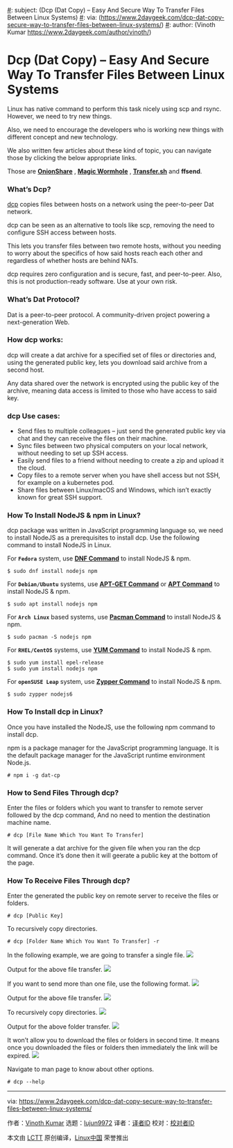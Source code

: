 [#]: collector: (lujun9972)
[#]: translator: ( )
[#]: reviewer: ( )
[#]: publisher: ( )
[#]: url: ( )
[#]: subject: (Dcp (Dat Copy) – Easy And Secure Way To Transfer Files Between Linux Systems)
[#]: via: (https://www.2daygeek.com/dcp-dat-copy-secure-way-to-transfer-files-between-linux-systems/)
[#]: author: (Vinoth Kumar https://www.2daygeek.com/author/vinoth/)

Dcp (Dat Copy) – Easy And Secure Way To Transfer Files Between Linux Systems
======

Linux has native command to perform this task nicely using scp and rsync. However, we need to try new things.

Also, we need to encourage the developers who is working new things with different concept and new technology.

We also written few articles about these kind of topic, you can navigate those by clicking the below appropriate links.

Those are **[OnionShare][1]** , **[Magic Wormhole][2]** , **[Transfer.sh][3]** and **ffsend**.

### What’s Dcp?

[dcp][4] copies files between hosts on a network using the peer-to-peer Dat network.

dcp can be seen as an alternative to tools like scp, removing the need to configure SSH access between hosts.

This lets you transfer files between two remote hosts, without you needing to worry about the specifics of how said hosts reach each other and regardless of whether hosts are behind NATs.

dcp requires zero configuration and is secure, fast, and peer-to-peer. Also, this is not production-ready software. Use at your own risk.

### What’s Dat Protocol?

Dat is a peer-to-peer protocol. A community-driven project powering a next-generation Web.

### How dcp works:

dcp will create a dat archive for a specified set of files or directories and, using the generated public key, lets you download said archive from a second host.

Any data shared over the network is encrypted using the public key of the archive, meaning data access is limited to those who have access to said key.

### dcp Use cases:

  * Send files to multiple colleagues – just send the generated public key via chat and they can receive the files on their machine.
  * Sync files between two physical computers on your local network, without needing to set up SSH access.
  * Easily send files to a friend without needing to create a zip and upload it the cloud.
  * Copy files to a remote server when you have shell access but not SSH, for example on a kubernetes pod.
  * Share files between Linux/macOS and Windows, which isn’t exactly known for great SSH support.



### How To Install NodeJS & npm in Linux?

dcp package was written in JavaScript programming language so, we need to install NodeJS as a prerequisites to install dcp. Use the following command to install NodeJS in Linux.

For **`Fedora`** system, use **[DNF Command][5]** to install NodeJS  & npm.

```
$ sudo dnf install nodejs npm
```

For **`Debian/Ubuntu`** systems, use **[APT-GET Command][6]** or **[APT Command][7]** to install NodeJS  & npm.

```
$ sudo apt install nodejs npm
```

For **`Arch Linux`** based systems, use **[Pacman Command][8]** to install NodeJS  & npm.

```
$ sudo pacman -S nodejs npm
```

For **`RHEL/CentOS`** systems, use **[YUM Command][9]** to install NodeJS  & npm.

```
$ sudo yum install epel-release
$ sudo yum install nodejs npm
```

For **`openSUSE Leap`** system, use **[Zypper Command][10]** to install NodeJS  & npm.

```
$ sudo zypper nodejs6
```

### How To Install dcp in Linux?

Once you have installed the NodeJS, use the following npm command to install dcp.

npm is a package manager for the JavaScript programming language. It is the default package manager for the JavaScript runtime environment Node.js.

```
# npm i -g dat-cp
```

### How to Send Files Through dcp?

Enter the files or folders which you want to transfer to remote server followed by the dcp command, And no need to mention the destination machine name.

```
# dcp [File Name Which You Want To Transfer]
```

It will generate a dat archive for the given file when you ran the dcp command. Once it’s done then it will geerate a public key at the bottom of the page.

### How To Receive Files Through dcp?

Enter the generated the public key on remote server to receive the files or folders.

```
# dcp [Public Key]
```

To recursively copy directories.

```
# dcp [Folder Name Which You Want To Transfer] -r
```

In the following example, we are going to transfer a single file.
![][12]

Output for the above file transfer.
![][13]

If you want to send more than one file, use the following format.
![][14]

Output for the above file transfer.
![][15]

To recursively copy directories.
![][16]

Output for the above folder transfer.
![][17]

It won’t allow you to download the files or folders in second time. It means once you downloaded the files or folders then immediately the link will be expired.
![][18]

Navigate to man page to know about other options.

```
# dcp --help
```

--------------------------------------------------------------------------------

via: https://www.2daygeek.com/dcp-dat-copy-secure-way-to-transfer-files-between-linux-systems/

作者：[Vinoth Kumar][a]
选题：[lujun9972][b]
译者：[译者ID](https://github.com/译者ID)
校对：[校对者ID](https://github.com/校对者ID)

本文由 [LCTT](https://github.com/LCTT/TranslateProject) 原创编译，[Linux中国](https://linux.cn/) 荣誉推出

[a]: https://www.2daygeek.com/author/vinoth/
[b]: https://github.com/lujun9972
[1]: https://www.2daygeek.com/onionshare-secure-way-to-share-files-sharing-tool-linux/
[2]: https://www.2daygeek.com/wormhole-securely-share-files-from-linux-command-line/
[3]: https://www.2daygeek.com/transfer-sh-easy-fast-way-share-files-over-internet-from-command-line/
[4]: https://github.com/tom-james-watson/dat-cp
[5]: https://www.2daygeek.com/dnf-command-examples-manage-packages-fedora-system/
[6]: https://www.2daygeek.com/apt-get-apt-cache-command-examples-manage-packages-debian-ubuntu-systems/
[7]: https://www.2daygeek.com/apt-command-examples-manage-packages-debian-ubuntu-systems/
[8]: https://www.2daygeek.com/pacman-command-examples-manage-packages-arch-linux-system/
[9]: https://www.2daygeek.com/yum-command-examples-manage-packages-rhel-centos-systems/
[10]: https://www.2daygeek.com/zypper-command-examples-manage-packages-opensuse-system/
[11]: data:image/gif;base64,R0lGODlhAQABAIAAAAAAAP///yH5BAEAAAAALAAAAAABAAEAAAIBRAA7
[12]: https://www.2daygeek.com/wp-content/uploads/2019/01/Dcp-Dat-Copy-Easy-And-Secure-Way-To-Transfer-Files-Between-Linux-Systems-1.png
[13]: https://www.2daygeek.com/wp-content/uploads/2019/01/Dcp-Dat-Copy-Easy-And-Secure-Way-To-Transfer-Files-Between-Linux-Systems-2.png
[14]: https://www.2daygeek.com/wp-content/uploads/2019/01/Dcp-Dat-Copy-Easy-And-Secure-Way-To-Transfer-Files-Between-Linux-Systems-3.jpg
[15]: https://www.2daygeek.com/wp-content/uploads/2019/01/Dcp-Dat-Copy-Easy-And-Secure-Way-To-Transfer-Files-Between-Linux-Systems-4.jpg
[16]: https://www.2daygeek.com/wp-content/uploads/2019/01/Dcp-Dat-Copy-Easy-And-Secure-Way-To-Transfer-Files-Between-Linux-Systems-6.jpg
[17]: https://www.2daygeek.com/wp-content/uploads/2019/01/Dcp-Dat-Copy-Easy-And-Secure-Way-To-Transfer-Files-Between-Linux-Systems-7.jpg
[18]: https://www.2daygeek.com/wp-content/uploads/2019/01/Dcp-Dat-Copy-Easy-And-Secure-Way-To-Transfer-Files-Between-Linux-Systems-5.jpg
